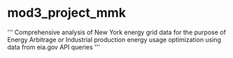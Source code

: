 # mod3_project_mmk
'''
Comprehensive analysis of New York energy grid data for the purpose of Energy Arbitrage or Industrial production energy usage optimization using data from eia.gov API queries
'''
